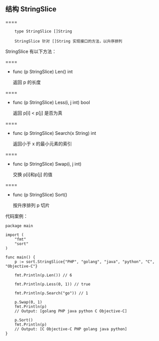 ## 结构 StringSlice 

====

		type StringSlice []String
		
		StringSlice 针对 []String 实现接口的方法，以升序排列
	
StringSlice 有以下方法：

====
- func (p StringSlice) Len() int

	返回 p 的长度
	
====
- func (p StringSlice) Less(i, j int) bool 

	返回 p[i] < p[j] 是否为真
	
====
- func (p StringSlice) Search(x String) int

	返回小于 x 的最小元素的索引

====
- func (p StringSlice) Swap(i, j int)
	
	交换 p[i]和p[j] 的值

====
- func (p StringSlice) Sort() 

	按升序排列 p 切片
	
代码案例：
	
	package main
	
	import (
		"fmt"
		"sort"
	)
	
	func main() {
		p := sort.StringSlice{"PHP", "golang", "java", "python", "C", "Objective-C"}
	
		fmt.Println(p.Len()) // 6
	
		fmt.Println(p.Less(0, 1)) // true
	
		fmt.Println(p.Search("go")) // 1
	
		p.Swap(0, 1)
		fmt.Println(p)
		// Output: [golang PHP java python C Objective-C]
	
		p.Sort()
		fmt.Println(p)
		// Output: [C Objective-C PHP golang java python]
	}
	
